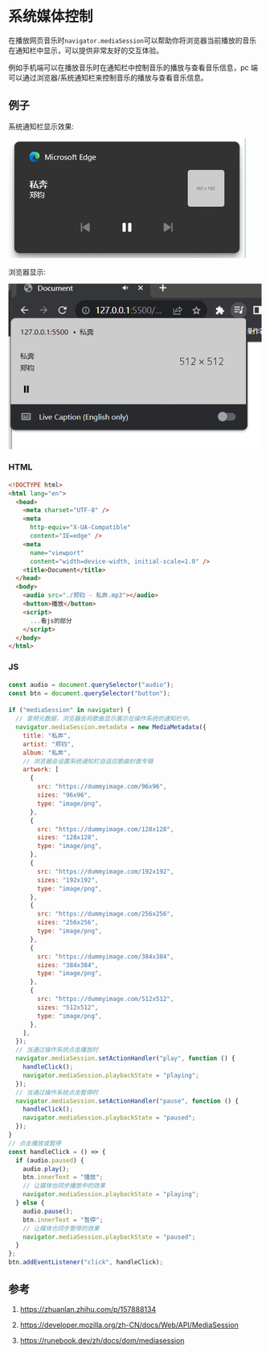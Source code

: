 # 系统媒体控制

在播放网页音乐时`navigator.mediaSession`可以帮助你将浏览器当前播放的音乐在通知栏中显示，可以提供非常友好的交互体验。

例如手机端可以在播放音乐时在通知栏中控制音乐的播放与查看音乐信息，pc 端可以通过浏览器/系统通知栏来控制音乐的播放与查看音乐信息。

## 例子

系统通知栏显示效果:

<img alt='系统通知栏显示效果'  src='/imgs/question/07.png'>

浏览器显示:

<img alt='浏览器显示效果'  src='/imgs/question/08.png'>

### HTML

```html
<!DOCTYPE html>
<html lang="en">
  <head>
    <meta charset="UTF-8" />
    <meta
      http-equiv="X-UA-Compatible"
      content="IE=edge" />
    <meta
      name="viewport"
      content="width=device-width, initial-scale=1.0" />
    <title>Document</title>
  </head>
  <body>
    <audio src="./郑钧 - 私奔.mp3"></audio>
    <button>播放</button>
    <script>
      ...看js的部分
    </script>
  </body>
</html>
```

### JS

```js
const audio = document.querySelector("audio");
const btn = document.querySelector("button");

if ("mediaSession" in navigator) {
  // 音频元数据，浏览器会将歌曲显示展示在操作系统的通知栏中。
  navigator.mediaSession.metadata = new MediaMetadata({
    title: "私奔",
    artist: "郑钧",
    album: "私奔",
    // 浏览器会设置系统通知栏自适应歌曲封面专辑
    artwork: [
      {
        src: "https://dummyimage.com/96x96",
        sizes: "96x96",
        type: "image/png",
      },
      {
        src: "https://dummyimage.com/128x128",
        sizes: "128x128",
        type: "image/png",
      },
      {
        src: "https://dummyimage.com/192x192",
        sizes: "192x192",
        type: "image/png",
      },
      {
        src: "https://dummyimage.com/256x256",
        sizes: "256x256",
        type: "image/png",
      },
      {
        src: "https://dummyimage.com/384x384",
        sizes: "384x384",
        type: "image/png",
      },
      {
        src: "https://dummyimage.com/512x512",
        sizes: "512x512",
        type: "image/png",
      },
    ],
  });
  // 当通过操作系统点击播放时
  navigator.mediaSession.setActionHandler("play", function () {
    handleClick();
    navigator.mediaSession.playbackState = "playing";
  });
  // 当通过操作系统点击暂停时
  navigator.mediaSession.setActionHandler("pause", function () {
    handleClick();
    navigator.mediaSession.playbackState = "paused";
  });
}
// 点击播放或暂停
const handleClick = () => {
  if (audio.paused) {
    audio.play();
    btn.innerText = "播放";
    // 让媒体也同步播放中的效果
    navigator.mediaSession.playbackState = "playing";
  } else {
    audio.pause();
    btn.innerText = "暂停";
    // 让媒体也同步暂停的效果
    navigator.mediaSession.playbackState = "paused";
  }
};
btn.addEventListener("click", handleClick);
```

## 参考

1. https://zhuanlan.zhihu.com/p/157888134

2. https://developer.mozilla.org/zh-CN/docs/Web/API/MediaSession

3. https://runebook.dev/zh/docs/dom/mediasession
